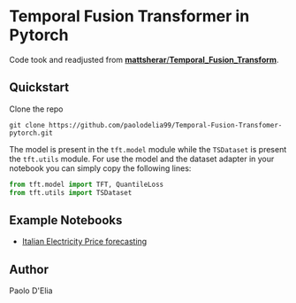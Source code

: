 # Temporal Fusion Transformer in Pytorch

Code took and readjusted from [**mattsherar**/**Temporal_Fusion_Transform**](https://github.com/mattsherar/Temporal_Fusion_Transform).

## Quickstart

Clone the repo

    git clone https://github.com/paolodelia99/Temporal-Fusion-Transfomer-pytorch.git

The model is present in the `tft.model` module while the `TSDataset` is present the `tft.utils` module.
For use the model and the dataset adapter in your notebook you can simply copy the following lines:

```python
from tft.model import TFT, QuantileLoss
from tft.utils import TSDataset
```


## Example Notebooks

- [Italian Electricity Price forecasting](notebooks/electricity-prices-forecasting.ipynb)

## Author 

Paolo D'Elia
